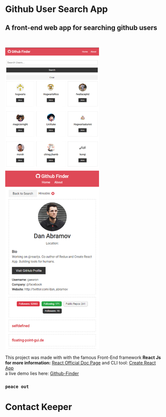 # Github User Search App

## A front-end web app for searching github users

<br/>
<br/>
<img src="/pics/picone.png" alt="Mobile Screen" width="300">
<img src="/pics/pictwo.png" alt="Register Screen" width="300">

<br/>

This project was made with with the famous Front-End framework **React Js**  
**for more information:** [React Official Doc Page](https://reactjs.org) and CLI tool: [Create React App](https://github.com/facebook/create-react-app)
<br/>
a live demo lies here: [Github-Finder](https://utkutekalmaz-githubfinder.netlify.com)
<br/>

### `peace out`

# Contact Keeper
